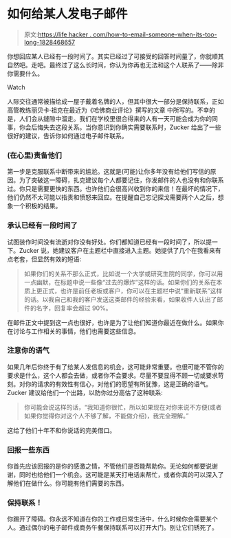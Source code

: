 # 如何给某人发电子邮件

> 原文:[https://life hacker . com/how-to-email-someone-when-its-too-long-1828468657](https://lifehacker.com/how-to-email-someone-when-its-been-too-long-1828468657)

你想回应某人已经有一段时间了。其实已经过了可接受的回答时间量了，你就顺其自然吧。走吧。最终过了这么长时间，你认为你再也无法和这个人联系了——除非你需要什么。

Watch

人际交往通常被描绘成一屋子戴着名牌的人，但其中很大一部分是保持联系，正如高管教练丽贝卡·祖克在最近为《哈佛商业评论》撰写的文章 中所写的。不幸的是，人们会从缝隙中溜走。我们在学校里很合得来的人有一天可能会成为你的同事，你会后悔失去这段关系。当你意识到你确实需要联系时，Zucker 给出了一些很好的建议，告诉你如何通过电子邮件联系。

### (在心里)责备他们

第一步是克服联系中断带来的尴尬。这就是(可能)让你多年没有给他们写信的原因。为了突破这一障碍，扎克建议每个人都要记住，你发邮件的人也没有和你联系过。你只是需要更快的东西。也许他们会很高兴收到你的来信！在最坏的情况下，他们仍然不太可能以指责和愤怒来回应。在提醒自己忘记探戈需要两个人之后，想象一个积极的结果。

### 承认已经有一段时间了

试图装作时间没有流逝对你没有好处。你们都知道已经有一段时间了，所以提一下。Zucker 说，她建议客户在主题栏中直接进入主题。她提供了几个在我看来有点老套，但显然有效的短语:

> 如果你们的关系不那么正式，比如说一个大学或研究生院的同学，你可以用一点幽默，在标题中说一些像“过去的爆炸”这样的话。如果你们的关系在本质上更正式，也许是前任老板或客户，你可以在主题栏中说“重新联系”这样的话。以我自己和我的客户发送这类邮件的经验来看，如果收件人认出了邮件的名字，回复率会超过 90%。

在邮件正文中提到这一点也很好，也许是为了让他们知道你最近在做什么。如果你在讨论与工作相关的事情，他们也需要这些信息。

### 注意你的语气

如果几年后你终于有了给某人发信息的机会，这可能非常重要。也很可能不管你的要求是什么，这个人都会去做，或者你不会要求。尽量不要显得不顾一切或要求苛刻。对你的请求的有效性有信心，对他们的愿望有所犹豫，这是正确的语气。Zucker 建议给他们一个出路，以防你过分高估了这种联系:

> 你可能会说这样的话，“我知道你很忙，所以如果现在对你来说不方便(或者如果你觉得你对这个人不够了解，不能做介绍)，我完全理解。”

这给了他们十年不和你说话的完美借口。

### 回报一些东西

你首先应该回报的是你的感激之情，不管他们是否能帮助你。无论如何都要说谢谢，同时也给他们一个机会。这可能是某天打电话来帮忙，或者你真的可以深入了解他们在做什么。你可能有他们需要的东西。

### 保持联系！

你踢开了障碍。你永远不知道在你的工作或日常生活中，什么时候你会需要某个人。通过偶尔的电子邮件或商务午餐保持联系可以打开大门。别让它们锈死了。